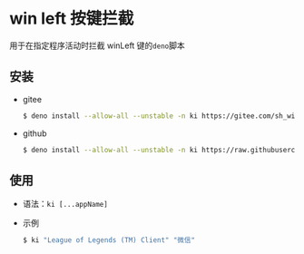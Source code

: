 # win left 按键拦截

用于在指定程序活动时拦截 winLeft 键的`deno`脚本

## 安装

- gitee

  ```bash
  $ deno install --allow-all --unstable -n ki https://gitee.com/sh_winter/key-intercept/raw/v0.1/main.ts
  ```

- github

  ```bash
  $ deno install --allow-all --unstable -n ki https://raw.githubusercontent.com/sh-winter/key-intercept/v0.1/main.ts
  ```

## 使用

- 语法：`ki [...appName]`

- 示例

  ```bash
  $ ki "League of Legends (TM) Client" "微信"
  ```
